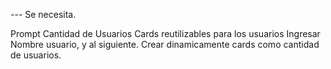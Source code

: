--- Se necesita.

Prompt Cantidad de Usuarios 
Cards reutilizables para los usuarios
Ingresar Nombre usuario, y al siguiente.
Crear dinamicamente cards como cantidad de usuarios.
